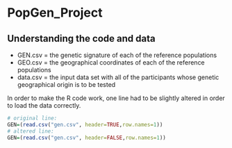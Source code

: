 # PopGen_Project

## Understanding the code and data
- GEN.csv = the genetic signature of each of the reference populations
- GEO.csv = the geographical coordinates of each of the reference populations
- data.csv = the input data set with all of the participants whose genetic geographical origin is to be tested

In order to make the R code work, one line had to be slightly altered in order to load the data correctly.

```R
# original line:
GEN=(read.csv("gen.csv", header=TRUE,row.names=1)) 
# altered line:
GEN=(read.csv("gen.csv", header=FALSE,row.names=1)) 
```











